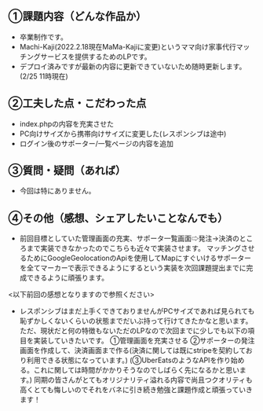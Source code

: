 ## ①課題内容（どんな作品か）
- 卒業制作です。
- Machi-Kaji(2022.2.18現在MaMa-Kajiに変更)というママ向け家事代行マッチングサービスを提供するためのLPです。
- デプロイ済みですが最新の内容に更新できていないため随時更新します。(2/25 11時現在)


## ②工夫した点・こだわった点
- index.phpの内容を充実させた
- PC向けサイズから携帯向けサイズに変更した(レスポンシブは途中)
- ログイン後のサポーター/一覧ページの内容を追加


## ③質問・疑問（あれば）
- 今回は特にありません。

## ④その他（感想、シェアしたいことなんでも）
- 前回目標としていた管理画面の充実、サポータ一覧画面⇨発注→決済のところまで実装できなかったのでこちらも近々で実装させます。
マッチングさせるためにGoogleGeolocationのApiを使用してMapにすぐいけるサポーターを全てマーカーで表示できるようにするという実装を次回課題提出までに完成できるように頑張ります。

<以下前回の感想となりますので参照ください>
- レスポンシブはまだ上手くできておりませんがPCサイズであれば見られても恥ずかしくないくらいの状態までだいぶ持って行けてきたかなと思います。
ただ、現状だと何の特徴もないただのLPなので次回までに少しでも以下の項目を実装していきたいです。
①管理画面を充実させる
②サポーターの発注画面を作成して、決済画面まで作る(決済に関しては既にstripeを契約しており利用できる状態になっています。)
(③UberEatsのようなAPIを作り始める。これに関しては時間がかかりそうなのでしばらく先になるかと思います。)
同期の皆さんがとてもオリジナリティ溢れる内容で尚且つクオリティも高くとても悔しいのでそれをバネに引き続き勉強と課題作成と頑張っていきます！
